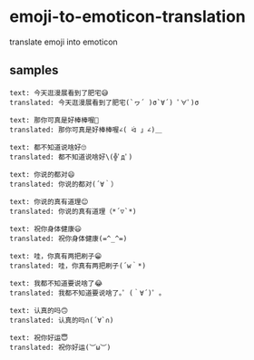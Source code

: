 # emoji-to-emoticon-translation

translate emoji into emoticon

## samples

```
text: 今天逛漫展看到了肥宅😅
translated: 今天逛漫展看到了肥宅(`ヮ´ )σ`∀´) ﾟ∀ﾟ)σ

text: 那你可真是好棒棒喔🙂
translated: 那你可真是好棒棒喔∠( ᐛ 」∠)＿

text: 都不知道说啥好🙄
translated: 都不知道说啥好\(╬ﾟдﾟ)

text: 你说的都对😄
translated: 你说的都对(´∀｀）

text: 你说的真有道理😊
translated: 你说的真有道理（*´▽`*)

text: 祝你身体健康😃
translated: 祝你身体健康(=^_^=)

text: 哇，你真有两把刷子😁
translated: 哇，你真有两把刷子(´w｀*)

text: 我都不知道要说啥了😂
translated: 我都不知道要说啥了｡゜(｀∀´)゜｡

text: 认真的吗🙃
translated: 认真的吗∩(´∀`∩)

text: 祝你好运😇
translated: 祝你好运(︶ω︶)
```

